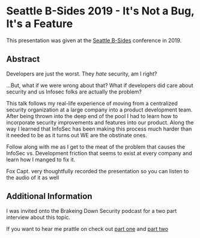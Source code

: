 # Seattle B-Sides 2019 - It's Not a Bug, It's a Feature

This presentation was given at the [Seattle B-Sides](https://www.bsidesseattle.com/) conference in 2019.

## Abstract

Developers are just the worst. They *hate* security, am I right?

...But, what if we were wrong about that? What if developers did care about security and us Infosec folks are actually the problem?

This talk follows my real-life experience of moving from a centralized security organization at a large company into a product development team. After being thrown into the deep end of the pool I had to learn how to incorporate security improvements and features into our product. Along the way I learned that InfoSec has been making this process much harder than it needed to be as it turns out WE are the obstinate ones.

Follow along with me as I get to the meat of the problem that causes the InfoSec vs. Development friction that seems to exist at every company and learn how I manged to fix it.

Fox Capt. very thoughtfully recorded the presentation so you can listen to the audio of it as well

## Additional Information

I was invited onto the Brakeing Down Security podcast for a two part interview about this topic.

If you want to hear me prattle on check out [part one](https://brakeingsecurity.blogspot.com/2019/03/2019-009-log-md-story-noid.html) and [part two](https://brakeingsecurity.blogspot.com/2019/03/2019-011-part-2-of-our-interview-with.html)

